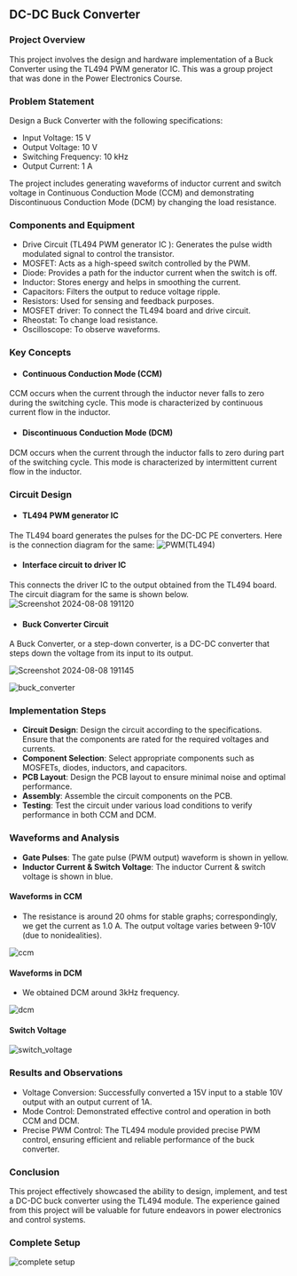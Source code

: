 ## DC-DC Buck Converter
### Project Overview
This project involves the design and hardware implementation of a Buck Converter using the TL494 PWM generator IC. This was a group project that was done in the Power Electronics Course.
### Problem Statement
Design a Buck Converter with the following specifications:
* Input Voltage: 15 V
* Output Voltage: 10 V
* Switching Frequency: 10 kHz
* Output Current: 1 A

The project includes generating waveforms of inductor current and switch voltage in Continuous Conduction Mode (CCM) and demonstrating Discontinuous Conduction Mode (DCM) by changing the load resistance.
### Components and Equipment <br>
* Drive Circuit (TL494 PWM generator IC ): Generates the pulse width modulated signal to control the transistor.
* MOSFET: Acts as a high-speed switch controlled by the PWM.
* Diode: Provides a path for the inductor current when the switch is off.
* Inductor: Stores energy and helps in smoothing the current.
* Capacitors: Filters the output to reduce voltage ripple.
* Resistors: Used for sensing and feedback purposes.
* MOSFET driver: To connect the TL494 board and drive circuit.
* Rheostat: To change load resistance.
* Oscilloscope: To observe waveforms.
### Key Concepts
* #### Continuous Conduction Mode (CCM)
CCM occurs when the current through the inductor never falls to zero during the switching cycle. This mode is characterized by continuous current flow in the inductor.
* #### Discontinuous Conduction Mode (DCM)
DCM occurs when the current through the inductor falls to zero during part of the switching cycle. This mode is characterized by intermittent current flow in the inductor.
### Circuit Design
* #### TL494 PWM generator IC
The TL494 board generates the pulses for the DC-DC PE converters. Here is the connection diagram for the same:
![PWM(TL494)](https://github.com/user-attachments/assets/ed417843-2331-4d2c-89ca-3398a6cf3470)
* #### Interface circuit to driver IC
This connects the driver IC to the output obtained from the TL494 board. The circuit diagram for the same is shown below. 
![Screenshot 2024-08-08 191120](https://github.com/user-attachments/assets/c6dddce7-a381-4c9b-a536-b909715ed304)

* #### Buck Converter Circuit
A Buck Converter, or a step-down converter, is a DC-DC converter that steps down the voltage from its input to its output.

![Screenshot 2024-08-08 191145](https://github.com/user-attachments/assets/a6068b47-a1a6-41a9-b300-d3d385a25ba6)

![buck_converter](https://github.com/user-attachments/assets/f490e202-5ef3-4427-a440-900cd9d5c56b)

### Implementation Steps
* **Circuit Design**: Design the circuit according to the specifications. Ensure that the components are rated for the required voltages and currents.
* **Component Selection**: Select appropriate components such as MOSFETs, diodes, inductors, and capacitors.
* **PCB Layout**: Design the PCB layout to ensure minimal noise and optimal performance.
* **Assembly**: Assemble the circuit components on the PCB.
* **Testing**: Test the circuit under various load conditions to verify performance in both CCM and DCM.
### Waveforms and Analysis
* **Gate Pulses**: The gate pulse (PWM output) waveform is shown in yellow.
* **Inductor Current & Switch Voltage**: The inductor Current & switch voltage is shown in blue.
#### Waveforms in CCM
* The resistance is around 20 ohms for stable graphs; correspondingly, we get the current as 1.0 A. The output voltage varies between 9-10V (due to nonidealities).

![ccm](https://github.com/user-attachments/assets/ce9ed58c-50f1-469d-9df3-db629a79b63e)

#### Waveforms in DCM
* We obtained DCM around 3kHz frequency.

![dcm](https://github.com/user-attachments/assets/d3b9c4eb-9fda-462a-ba82-b3ef844cbeda)

#### Switch Voltage

![switch_voltage](https://github.com/user-attachments/assets/4869adbf-6188-44d2-b62b-c2926a069661)

### Results and Observations
* Voltage Conversion: Successfully converted a 15V input to a stable 10V output with an output current of 1A.
* Mode Control: Demonstrated effective control and operation in both CCM and DCM.
* Precise PWM Control: The TL494 module provided precise PWM control, ensuring efficient and reliable performance of the buck converter.
### Conclusion
This project effectively showcased the ability to design, implement, and test a DC-DC buck converter using the TL494 module. The experience gained from this project will be valuable for future endeavors in power electronics and control systems.
### Complete Setup
![complete setup](https://github.com/user-attachments/assets/1986e3cb-5a9c-470c-a79e-2a0bf7b1006e)




